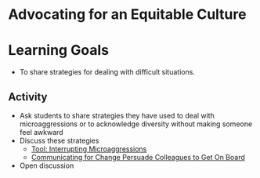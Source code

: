 # Advocating for an Equitable Culture

# Learning Goals
+ To share strategies for dealing with difficult situations.

## Activity
+ Ask students to share strategies they have used to deal with microaggressions or to acknowledge diversity without making someone feel awkward
+ Discuss these strategies
  + [Tool: Interrupting Microaggressions](https://academicaffairs.ucsc.edu/events/documents/Microaggressions_InterruptHO_2014_11_182v5.pdf)
  + [Communicating for Change Persuade Colleagues to Get On Board](https://www.ncwit.org/sites/default/files/resources/communicatingforchange_02202013.pdf)
+ Open discussion
